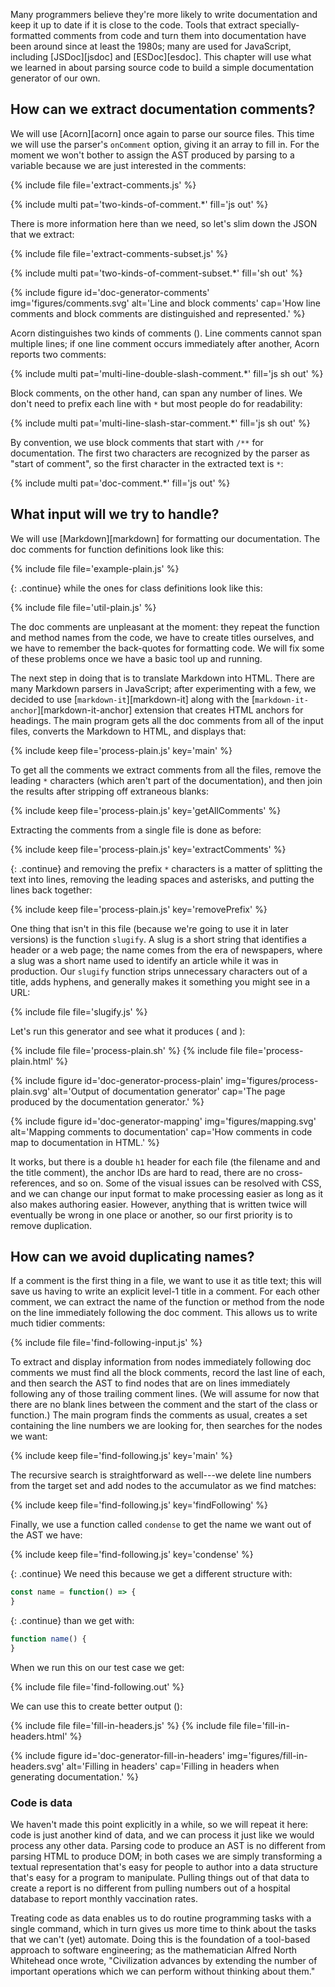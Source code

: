 ---
---

Many programmers believe they're more likely to write documentation and keep it up to date
if it is close to the code.
Tools that extract specially-formatted comments from code and turn them into documentation
have been around since at least the 1980s;
many are used for JavaScript,
including <span i="JSDoc">[JSDoc][jsdoc]</span> and <span i="ESDoc">[ESDoc][esdoc]</span>.
This chapter will use what we learned in <span x="code-generator"/> about parsing source code
to build a simple documentation generator of our own.

## How can we extract documentation comments?

We will use <span i="Acorn">[Acorn][acorn]</span> once again to parse our source files.
This time we will use the parser's `onComment` option,
giving it an array to fill in.
For the moment we won't bother to assign the <span i="abstract syntax tree">AST</span> produced by parsing to a variable
because we are just interested in the comments:

{% include file file='extract-comments.js' %}

{% include multi pat='two-kinds-of-comment.*' fill='js out' %}

There is more information here than we need,
so let's slim down the JSON that we extract:

{% include file file='extract-comments-subset.js' %}

{% include multi pat='two-kinds-of-comment-subset.*' fill='sh out' %}

{% include figure
   id='doc-generator-comments'
   img='figures/comments.svg'
   alt='Line and block comments'
   cap='How line comments and block comments are distinguished and represented.' %}

Acorn distinguishes two kinds of comments (<span f="doc-generator-comments"/>).
<span g="line_comment" i="line comment; comment!line">Line comments</span> cannot span multiple lines;
if one line comment occurs immediately after another,
Acorn reports two comments:

{% include multi pat='multi-line-double-slash-comment.*' fill='js sh out' %}

<span g="block_comment" i="block comment; comment!block">Block comments</span>,
on the other hand,
can span any number of lines.
We don't need to prefix each line with `*` but most people do for readability:

{% include multi pat='multi-line-slash-star-comment.*' fill='js sh out' %}

By convention,
we use block comments that start with `/**` for documentation.
The first two characters are recognized by the parser as "start of comment",
so the first character in the extracted text is `*`:

{% include multi pat='doc-comment.*' fill='js out' %}

## What input will we try to handle?

We will use <span i="Markdown">[Markdown][markdown]</span> for formatting our documentation.
The <span g="doc_comment" i="doc comment; comment!doc">doc comments</span> for function definitions look like this:

{% include file file='example-plain.js' %}

{: .continue}
while the ones for class definitions look like this:

{% include file file='util-plain.js' %}

The doc comments are unpleasant at the moment:
they repeat the function and method names from the code,
we have to create titles ourselves,
and we have to remember the back-quotes for formatting code.
We will fix some of these problems once we have a basic tool up and running.

The next step in doing that is to translate Markdown into HTML.
There are many <span i="Markdown!parser">Markdown parsers</span> in JavaScript;
after experimenting with a few,
we decided to use [`markdown-it`][markdown-it]
along with the [`markdown-it-anchor`][markdown-it-anchor] extension
that creates HTML anchors for headings.
The main program gets all the doc comments from all of the input files,
converts the Markdown to HTML,
and displays that:

{% include keep file='process-plain.js' key='main' %}

To get all the comments
we extract comments from all the files,
remove the leading `*` characters (which aren't part of the documentation),
and then join the results after stripping off extraneous blanks:

{% include keep file='process-plain.js' key='getAllComments' %}

Extracting the comments from a single file is done as before:

{% include keep file='process-plain.js' key='extractComments' %}

{: .continue}
and removing the prefix `*` characters is a matter of splitting the text into lines,
removing the leading spaces and asterisks,
and putting the lines back together:

{% include keep file='process-plain.js' key='removePrefix' %}

One thing that isn't in this file (because we're going to use it in later versions)
is the function `slugify`.
A <span g="slug" i="slug (unique identifier)">slug</span> is a short string that identifies a header or a web page;
the name comes from the era of newspapers,
where a slug was a short name used to identify an article while it was in production.
Our `slugify` function strips unnecessary characters out of a title,
adds hyphens,
and generally makes it something you might see in a URL:

{% include file file='slugify.js' %}

Let's run this generator and see what it produces
(<span f="doc-generator-process-plain"/> and <span f="doc-generator-mapping"/>):

{% include file file='process-plain.sh' %}
{% include file file='process-plain.html' %}

{% include figure
   id='doc-generator-process-plain'
   img='figures/process-plain.svg'
   alt='Output of documentation generator'
   cap='The page produced by the documentation generator.' %}

{% include figure
   id='doc-generator-mapping'
   img='figures/mapping.svg'
   alt='Mapping comments to documentation'
   cap='How comments in code map to documentation in HTML.' %}

It works,
but there is a double `h1` header for each file (the filename and and the title comment),
the anchor IDs are hard to read,
there are no cross-references,
and so on.
Some of the visual issues can be resolved with <span i="CSS">CSS</span>,
and we can change our input format to make processing easier
as long as it also makes authoring easier.
However,
anything that is written twice will eventually be wrong in one place or another,
so our first priority is to remove duplication.

## How can we avoid duplicating names?

If a comment is the first thing in a file,
we want to use it as title text;
this will save us having to write an explicit level-1 title in a comment.
For each other comment,
we can extract the name of the function or method
from the node on the line immediately following the doc comment.
This allows us to write much tidier comments:

{% include file file='find-following-input.js' %}

To extract and display information from nodes immediately following doc comments
we must find all the block comments,
record the last line of each,
and then search the AST to find nodes that are on lines
immediately following any of those trailing comment lines.
(We will assume for now that there are no blank lines between the comment
and the start of the class or function.)
The main program finds the comments as usual,
creates a set containing the line numbers we are looking for,
then searches for the nodes we want:

{% include keep file='find-following.js' key='main' %}

The recursive search is straightforward as well---we delete line numbers from the target set
and add nodes to the <span g="accumulator" i="Accumulator pattern; design pattern!Accumulator">accumulator</span> as we find matches:

{% include keep file='find-following.js' key='findFollowing' %}

Finally,
we use a function called `condense` to get the name we want out of the AST we have:

{% include keep file='find-following.js' key='condense' %}

{: .continue}
We need this because we get a different structure with:

```js
const name = function() => {
}
```

{: .continue}
than we get with:

```js
function name() {
}
```

When we run this on our test case we get:

{% include file file='find-following.out' %}

We can use this to create better output (<span f="doc-generator-fill-in-headers"/>):

{% include file file='fill-in-headers.js' %}
{% include file file='fill-in-headers.html' %}

{% include figure
   id='doc-generator-fill-in-headers'
   img='figures/fill-in-headers.svg'
   alt='Filling in headers'
   cap='Filling in headers when generating documentation.' %}

<div class="callout" markdown="1">

### Code is data

We haven't made this point explicitly in a while,
so we will repeat it here:
<span i="code!as data">code is just another kind of data</span>,
and we can process it just like we would process any other data.
Parsing code to produce an AST is no different from parsing HTML to produce DOM;
in both cases we are simply transforming a textual representation that's easy for people to author
into a data structure that's easy for a program to manipulate.
Pulling things out of that data to create a report
is no different from pulling numbers out of a hospital database to report monthly vaccination rates.

Treating code as data enables us to do routine programming tasks with a single command,
which in turn gives us more time to think about the tasks that we can't (yet) automate.
Doing this is the foundation of a tool-based approach to software engineering;
as the mathematician <span i="Whitehead, Alfred North">Alfred North Whitehead</span> once wrote,
"Civilization advances by extending the number of important operations which we can perform without thinking about them."

</div>
